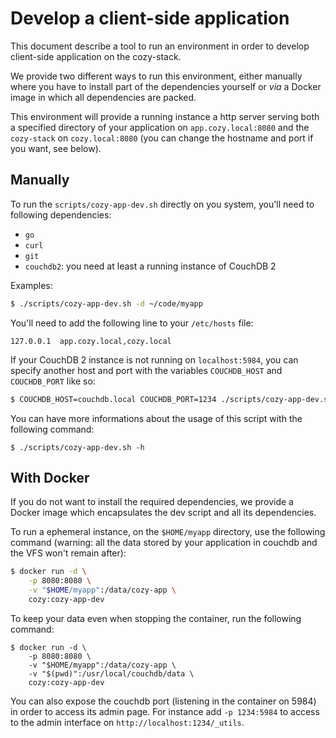 Develop a client-side application
=================================

This document describe a tool to run an environment in order to develop client-side application on the cozy-stack.

We provide two different ways to run this environment, either manually where you have to install part of the dependencies yourself or *via* a Docker image in which all dependencies are packed.

This environment will provide a running instance a http server serving both a specified directory of your application on `app.cozy.local:8080` and the `cozy-stack` on `cozy.local:8080` (you can change the hostname and port if you want, see below).


Manually
--------

To run the `scripts/cozy-app-dev.sh` directly on you system, you'll need to following dependencies:

  - `go`
  - `curl`
  - `git`
  - `couchdb2`: you need at least a running instance of CouchDB 2

Examples:

```sh
$ ./scripts/cozy-app-dev.sh -d ~/code/myapp
```

You'll need to add the following line to your `/etc/hosts` file:

```
127.0.0.1  app.cozy.local,cozy.local
```

If your CouchDB 2 instance is not running on `localhost:5984`, you can specify another host and port with the variables `COUCHDB_HOST` and `COUCHDB_PORT` like so:

```sh
$ COUCHDB_HOST=couchdb.local COUCHDB_PORT=1234 ./scripts/cozy-app-dev.sh -d ~/code/myapp
```

You can have more informations about the usage of this script with the following command:

```
$ ./scripts/cozy-app-dev.sh -h
```


With Docker
-----------

If you do not want to install the required dependencies, we provide a Docker image which encapsulates the dev script and all its dependencies.

To run a ephemeral instance, on the `$HOME/myapp` directory, use the following command (warning: all the data stored by your application in couchdb and the VFS won't remain after):

```sh
$ docker run -d \
    -p 8080:8080 \
    -v "$HOME/myapp":/data/cozy-app \
    cozy:cozy-app-dev
```

To keep your data even when stopping the container, run the following command:

```
$ docker run -d \
    -p 8080:8080 \
    -v "$HOME/myapp":/data/cozy-app \
    -v "$(pwd)":/usr/local/couchdb/data \
    cozy:cozy-app-dev
```

You can also expose the couchdb port (listening in the container on 5984) in order to access its admin page. For instance add `-p 1234:5984` to access to the admin interface on `http://localhost:1234/_utils`.
